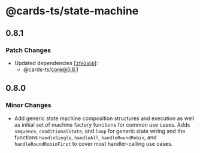 # @cards-ts/state-machine

## 0.8.1

### Patch Changes

- Updated dependencies [[`3fe2a5b`](https://github.com/johnameyer/cards-ts/commit/3fe2a5b96fe81618e01573ed946fda0cfc76ee11)]:
  - @cards-ts/core@0.8.1

## 0.8.0

### Minor Changes

- Add generic state machine composition structures and execution as well as initial set of machine factory functions for common use cases. Adds `sequence`, `conditionalState`, and `loop` for generic state wiring and the functions `handleSingle`, `handleAll`, `handleRoundRobin`, and `handleRoundRobinFirst` to cover most handler-calling use cases.
